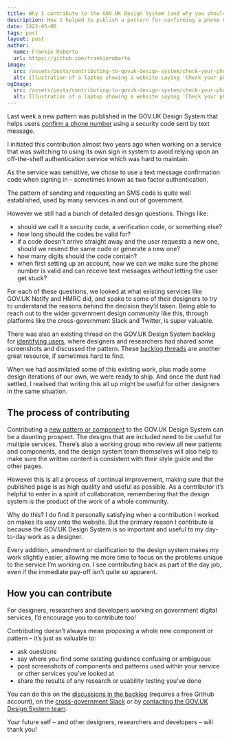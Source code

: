 ```yaml
---
title: Why I contribute to the GOV.UK Design System (and why you should too)
description: How I helped to publish a pattern for confirming a phone number, and ways in which you can contribute to the GOV.UK Design System too.
date: 2022-05-06
tags: post
layout: post
author:
  name: Frankie Roberto
  url: https://github.com/frankieroberto
image:
  src: /assets/posts/contributing-to-govuk-design-system/check-your-phone.png
  alt: Illustration of a laptop showing a website saying 'Check your phone' and a phone with an SMS saying '62134 is your security code'
ogImage:
  src: /assets/posts/contributing-to-govuk-design-system/check-your-phone.png
  alt: Illustration of a laptop showing a website saying 'Check your phone' and a phone with an SMS saying '62134 is your security code
---
```


Last week a new pattern was published in the GOV.UK Design System that helps users [confirm a phone number](https://design-system.service.gov.uk/patterns/confirm-a-phone-number/) using a security code sent by text message.

I initiated this contribution almost two years ago when working on a service that was switching to using its own sign in system to avoid relying upon an off-the-shelf authentication service which was hard to maintain.

As the service was sensitive, we chose to use a text message confirmation code when signing in – sometimes known as two factor authentication.

The pattern of sending and requesting an SMS code is quite well established, used by many services in and out of government.

However we still had a bunch of detailed design questions. Things like:

* should we call it a security code, a verification code, or something else?
* how long should the codes be valid for?
* if a code doesn't arrive straight away and the user requests a new one, should we resend the same code or generate a new one?
* how many digits should the code contain?
* when first setting up an account, how we can we make sure the phone number is valid and can receive text messages without letting the user get stuck?

For each of these questions, we looked at what existing services like GOV.UK Notify and HMRC did, and spoke to some of their designers to try to understand the reasons behind the decision they’d taken. Being able to reach out to the wider government design community like this, through platforms like the cross-government Slack and Twitter, is super valuable.

There was also an existing thread on the GOV.UK Design System backlog for [identifying users](https://github.com/alphagov/govuk-design-system-backlog/issues/25), where designers and researchers had shared some screenshots and discussed the pattern. These [backlog threads](https://github.com/alphagov/govuk-design-system-backlog/issues) are another great resource, if sometimes hard to find.

When we had assimilated some of this existing work, plus made some design iterations of our own, we were ready to ship. And once the dust had settled, I realised that writing this all up might be useful for other designers in the same situation.

## The process of contributing

Contributing a [new pattern or component](https://design-system.service.gov.uk/community/propose-a-component-or-pattern/) to the GOV.UK Design System can be a daunting prospect. The designs that are included need to be useful for multiple services. There’s also a working group who review all new patterns and components, and the design system team themselves will also help to make sure the written content is consistent with their style guide and the other pages.

However this is all a process of continual improvement, making sure that the published page is as high quality and useful as possible. As a contributor it’s helpful to enter in a spirit of collaboration, remembering that the design system is the product of the work of a whole community.

Why do this? I do find it personally satisfying when a contribution I worked on makes its way onto the website. But the primary reason I contribute is because the GOV.UK Design System is so important and useful to my day-to-day work as a designer.

Every addition, amendment or clarification to the design system makes my work slightly easier, allowing me more time to focus on the problems unique to the service I’m working on. I see contributing back as part of the day job, even if the immediate pay-off isn’t quite so apparent.

## How you can contribute

For designers, researchers and developers working on government digital services, I’d encourage you to contribute too!

Contributing doesn’t always mean proposing a whole new component or pattern – it’s just as valuable to:

* ask questions
* say where you find some existing guidance confusing or ambiguous
* post screenshots of components and patterns used within your service or other services you’ve looked at
* share the results of any research or usability testing you’ve done

You can do this on the [discussions in the backlog](https://github.com/alphagov/govuk-design-system-backlog/issues) (requires a free GitHub account), on the [cross-government Slack](https://ukgovernmentdigital.slack.com/app_redirect?channel=govuk-design-system) or by [contacting the GOV.UK Design System team](https://design-system.service.gov.uk/get-in-touch/).

Your future self – and other designers, researchers and developers – will thank you!
